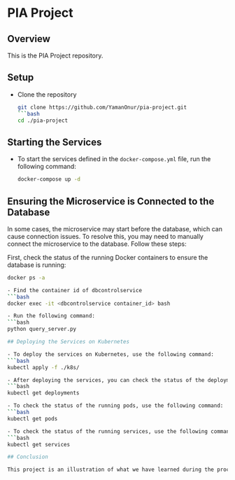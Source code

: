 # PIA Project

## Overview

This is the PIA Project repository.

## Setup

- Clone the repository
  ```bash
  git clone https://github.com/YamanOnur/pia-project.git
  ```bash
  cd ./pia-project

## Starting the Services

- To start the services defined in the `docker-compose.yml` file, run the following command:
  ```bash
  docker-compose up -d

## Ensuring the Microservice is Connected to the Database

In some cases, the microservice may start before the database, which can cause connection issues. To resolve this, 
you may need to manually connect the microservice to the database. Follow these steps:

First, check the status of the running Docker containers to ensure the database is running:
  ```bash
  docker ps -a

- Find the container id of dbcontrolservice
  ```bash
  docker exec -it <dbcontrolservice container_id> bash

- Run the following command:
  ```bash
  python query_server.py

## Deploying the Services on Kubernetes

- To deploy the services on Kubernetes, use the following command:
  ```bash
  kubectl apply -f ./k8s/

- After deploying the services, you can check the status of the deployments with the following command:
  ```bash
  kubectl get deployments

- To check the status of the running pods, use the following command:
  ```bash
  kubectl get pods

- To check the status of the running services, use the following command:
  ```bash
  kubectl get services

## Conclusion

This project is an illustration of what we have learned during the process and serves as a reference for what we can achieve in the future.

